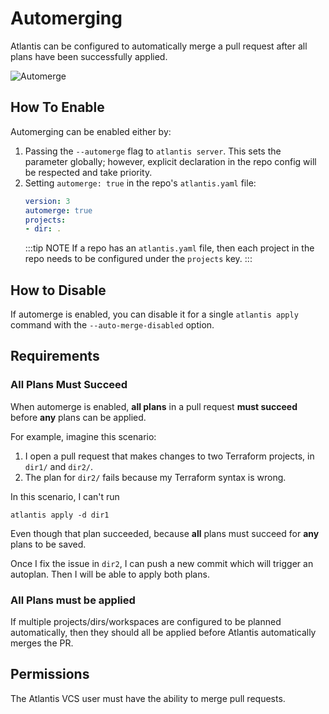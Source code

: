 # Automerging
Atlantis can be configured to automatically merge a pull request after all plans have
been successfully applied.


![Automerge](./images/automerge.png)

## How To Enable
Automerging can be enabled either by:
1. Passing the `--automerge` flag to `atlantis server`. This sets the parameter globally; however, explicit declaration in the repo config will be respected and take priority.
1. Setting `automerge: true` in the repo's `atlantis.yaml` file:
    ```yaml
    version: 3
    automerge: true
    projects:
    - dir: .
    ```
    :::tip NOTE
    If a repo has an `atlantis.yaml` file, then each project in the repo needs
    to be configured under the `projects` key.
    :::

## How to Disable
If automerge is enabled, you can disable it for a single `atlantis apply`
command with the `--auto-merge-disabled` option.

## Requirements

### All Plans Must Succeed
When automerge is enabled, **all plans** in a pull request **must succeed** before
**any** plans can be applied.

For example, imagine this scenario:
1. I open a pull request that makes changes to two Terraform projects, in `dir1/`
   and `dir2/`.
1. The plan for `dir2/` fails because my Terraform syntax is wrong.

In this scenario, I can't run
```
atlantis apply -d dir1
```
Even though that plan succeeded, because **all** plans must succeed for **any** plans
to be saved.

Once I fix the issue in `dir2`, I can push a new commit which will trigger an
autoplan. Then I will be able to apply both plans.

### All Plans must be applied

If multiple projects/dirs/workspaces are configured to be planned automatically, 
then they should all be applied before Atlantis automatically merges the PR.

## Permissions
The Atlantis VCS user must have the ability to merge pull requests.
